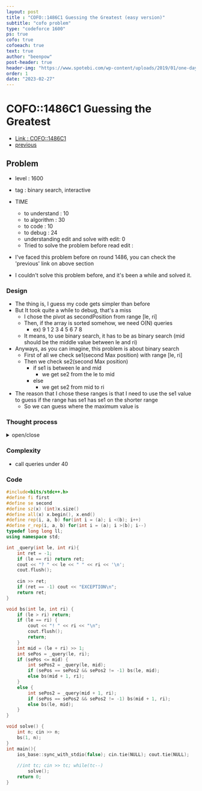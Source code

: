 ```yaml
---
layout: post
title : "COFO::1486C1 Guessing the Greatest (easy version)"
subtitle: "cofo problem"
type: "codeforce 1600"
ps: true
cofo: true
cofoeach: true
text: true
author: "beenpow"
post-header: true
header-img: "https://www.spotebi.com/wp-content/uploads/2019/01/one-day-day-one-workout-motivation-spotebi.jpg"
order: 1
date: "2023-02-27"
---
```

# COFO::1486C1 Guessing the Greatest
- [Link : COFO::1486C1](https://codeforces.com/contest/1486/problem/C1)
- [previous](https://beenpow.github.io/ps/COFO/coforound/2021-02-28-cofo-round-1486/2021-02-28-cofo-round-1486)


## Problem 

- level : 1600
- tag : binary search, interactive
- TIME
  - to understand    : 10
  - to algorithm     : 30
  - to code          : 10
  - to debug         : 24
  - understanding edit and solve with edit:  0
  - Tried to solve the problem before read edit : 

- I've faced this problem before on round 1486, you can check the 'previous' link on above section
- I couldn't solve this problem before, and it's been a while and solved it.

### Design
- The thing is, I guess my code gets simpler than before
- But It took quite a while to debug, that's a miss
  - I chose the pivot as secondPosition from range [le, ri]
  - Then, if the array is sorted somehow, we need O(N) queries
    - ex) 9 1 2 3 4 5 6 7 8
  - It means, to use binary search, it has to be as binary search (mid should be the middle value between le and ri)
- Anyways, as you can imagine, this problem is about binary search
  - First of all we check se1(second Max position) with range [le, ri]
  - Then we check se2(second Max position)
    - if se1 is between le and mid
      - we get se2 from the le to mid
    - else
      - we get se2 from mid to ri
- The reason that I chose these ranges is that I need to use the se1 value to guess if the range has se1 has se1 on the shorter range
  - So we can guess where the maximum value is

### Thought process

<details>
<summary> open/close </summary>

<!-- above empty line should exist -->

<pre>
1. 그냥 절반 나눠서 쿼리문 1회 사용
2. 구간에서 구한 sePos 를 기준으로 좌측과 우측으로 쿼리문 사용 (총 2회) -> Design 섹션에 써둔 예외 발생
3. 그냥 절반 나눠서, 쿼리문 사용하고 그 결과를 활용 (총 2회)
  - 첫 쿼리문의 결과를 이런식으로 활용해야함
</pre>

</details>

### Complexity
- call queries under 40

### Code

```cpp
#include<bits/stdc++.h>
#define fi first
#define se second
#define sz(x) (int)x.size()
#define all(x) x.begin(), x.end()
#define rep(i, a, b) for(int i = (a); i <(b); i++)
#define r_rep(i, a, b) for(int i = (a); i >(b); i--)
typedef long long ll;
using namespace std;

int _query(int le, int ri){
    int ret = -1;
    if (le == ri) return ret;
    cout << "? " << le << " " << ri << '\n';
    cout.flush();
    
    cin >> ret;
    if (ret == -1) cout << "EXCEPTION\n";
    return ret;
}

void bs(int le, int ri) {
    if (le > ri) return;
    if (le == ri) {
        cout << "! " << ri << "\n";
        cout.flush();
        return;
    }
    int mid = (le + ri) >> 1;
    int sePos = _query(le, ri);
    if (sePos <= mid) {
        int sePos2 = _query(le, mid);
        if (sePos == sePos2 && sePos2 != -1) bs(le, mid);
        else bs(mid + 1, ri);
    }
    else {
        int sePos2 = _query(mid + 1, ri);
        if (sePos == sePos2 && sePos2 != -1) bs(mid + 1, ri);
        else bs(le, mid);
    }
}

void solve() {
    int n; cin >> n;
    bs(1, n);
}
int main(){
    ios_base::sync_with_stdio(false); cin.tie(NULL); cout.tie(NULL);
    
    //int tc; cin >> tc; while(tc--)
        solve();
    return 0;
}
```
